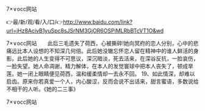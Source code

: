 7×∨occ网站

👉最/新/观/看/入/口/👉http://www.baidu.com/link?url=jHz8AcivB1yuSpc8sJSrNM3GjOR6OSPiMLRbBTcVT1O&wd

7×∨occ网站　　此后三毛遗失了荷西，心被撕碎!她向冥府的恋人分别，心中的悲痛远比本人设想的不知深几何倍。此后她没辙忘怀恋人留在精神中的谁人鲜活的身影。此后她的人生变得不可思议，深沉暗淡，死去活来，在深谷反抗，一脸哀伤，一脸失望。她人命凋谢，精力解体，在本人的发觉寰球中把本人丧失了，顿成旱莲。她一闭上眼睛便见荷西，温和缓柔情却一去永不回。
	19、如此情深，却难以启齿。原来你若真爱一个人，内心酸涩，反而会说不出话来，甜言蜜语，多数说给不相干的人听。《她的二三事》


7×∨occ网站
